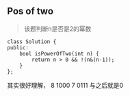 ## Pos of two

> 该题判断n是否是2的幂数


```
class Solution {
public:
    bool isPowerOfTwo(int n) {
        return n > 0 && !(n&(n-1));
    }
};
```

其实很好理解，
8 1000
7 0111
与之后就是0  
